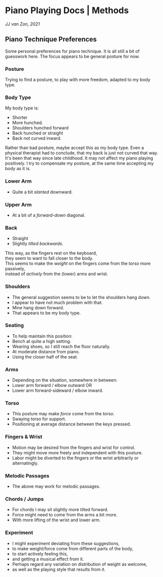 Piano Playing Docs | Methods
============================

*JJ van Zon, 2021*

Piano Technique Preferences
---------------------------

Some personal preferences for piano technique. It is all still a bit of guesswork here. The focus appears to be general posture for now.

### Posture

Trying to find a posture, to play with more freedom, adapted to my body type.

### Body Type

My body type is:

- Shorter
- More hunched.
- Shoulders hunched forward
- Back hunched or straight
- Back not curved inward.

Rather than bad posture, maybe accept this as my body type. Even a physical therapist had to conclude, that my back is just not curved that way. It's been that way since late childhood. It may not affect my piano playing positively. I try to compensate my posture, at the same time accepting my body as it is.

### Lower Arm

- Quite a bit *slanted* downward.

### Upper Arm

- At a bit of a *forward-down* diagonal.
 
### Back

- Straight
- Slightly *tilted backwards*.

This way, as the fingers rest on the keyboard,  
they seem to want to fall closer to the body.  
This seems to make the *weight* on the fingers come from the *torso* more passively,  
instead of *actively* from the (lower) arms and wrist. 

### Shoulders

- The general suggestion seems to be to let the shoulders hang down.
- I appear to have not much problem with that.
- Mine hang down forward.
- That appears to be my body type.

### Seating

- To help maintain this position:
- Bench at quite a high setting.
- Wearing shoes, so I still reach the floor naturally.
- At moderate distance from piano.  
- Using the closer half of the seat.

### Arms

- Depending on the situation, somewhere in between:
- Lower arm forward / elbow outward OR
- Lower arm forward-sideward / elbow inward.

### Torso

- This posture may make *force* come from the *torso*.
- Swaying torso for support.
- Positioning at average distance between the keys pressed.

### Fingers & Wrist

- Motion may be desired from the fingers and wrist for control.
- They might move more freely and independent with this posture.
- Labor might be diverted to the fingers or the wrist arbitrarily or alternatingly.

### Melodic Passages

- The above may work for melodic passages.  

### Chords / Jumps

- For chords I may sit slightly more tilted forward.
- Force might need to come from the arms a bit more.
- With more lifting of the wrist and lower arm.

### Experiment

- I might experiment deviating from these suggestions,  
- to make weight/force come from different parts of the body,  
- to start actively feeling this,  
- and getting a musical effect from it.
- Perhaps regard any variation on distribution of weight as welcome,  
- as well as the playing style that results from it.
